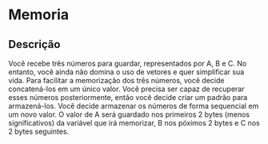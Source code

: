 # Memoria

## Descrição

Você recebe três números para guardar, representados por A, B e C. No entanto, você ainda não domina o uso de vetores e quer simplificar sua vida. Para facilitar a memorização dos três números, você decide concatená-los em um único valor. Você precisa ser capaz de recuperar esses números posteriormente, então você decide criar um padrão para armazená-los. Você decide armazenar os números de forma sequencial em um novo valor. O valor de A será guardado nos primeiros 2 bytes (menos significativos) da variável que irá memorizar, B nos póximos 2 bytes e C nos 2 bytes seguintes.
